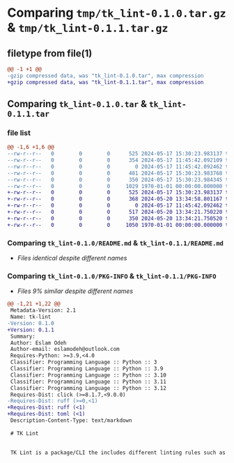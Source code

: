 # Comparing `tmp/tk_lint-0.1.0.tar.gz` & `tmp/tk_lint-0.1.1.tar.gz`

## filetype from file(1)

```diff
@@ -1 +1 @@
-gzip compressed data, was "tk_lint-0.1.0.tar", max compression
+gzip compressed data, was "tk_lint-0.1.1.tar", max compression
```

## Comparing `tk_lint-0.1.0.tar` & `tk_lint-0.1.1.tar`

### file list

```diff
@@ -1,6 +1,6 @@
--rw-r--r--   0        0        0      525 2024-05-17 15:30:23.983137 tk_lint-0.1.0/README.md
--rw-r--r--   0        0        0      354 2024-05-17 11:45:42.092109 tk_lint-0.1.0/pyproject.toml
--rw-r--r--   0        0        0        0 2024-05-17 11:45:42.092462 tk_lint-0.1.0/tk_lint/__init__.py
--rw-r--r--   0        0        0      481 2024-05-17 15:30:23.983768 tk_lint-0.1.0/tk_lint/cli.py
--rw-r--r--   0        0        0      350 2024-05-17 15:30:23.984345 tk_lint-0.1.0/tk_lint/ruff.toml
--rw-r--r--   0        0        0     1029 1970-01-01 00:00:00.000000 tk_lint-0.1.0/PKG-INFO
+-rw-r--r--   0        0        0      525 2024-05-17 15:30:23.983137 tk_lint-0.1.1/README.md
+-rw-r--r--   0        0        0      368 2024-05-20 13:34:58.801167 tk_lint-0.1.1/pyproject.toml
+-rw-r--r--   0        0        0        0 2024-05-17 11:45:42.092462 tk_lint-0.1.1/tk_lint/__init__.py
+-rw-r--r--   0        0        0      517 2024-05-20 13:34:21.750220 tk_lint-0.1.1/tk_lint/cli.py
+-rw-r--r--   0        0        0      350 2024-05-20 13:34:21.750520 tk_lint-0.1.1/tk_lint/config/ruff.toml
+-rw-r--r--   0        0        0     1050 1970-01-01 00:00:00.000000 tk_lint-0.1.1/PKG-INFO
```

### Comparing `tk_lint-0.1.0/README.md` & `tk_lint-0.1.1/README.md`

 * *Files identical despite different names*

### Comparing `tk_lint-0.1.0/PKG-INFO` & `tk_lint-0.1.1/PKG-INFO`

 * *Files 9% similar despite different names*

```diff
@@ -1,21 +1,22 @@
 Metadata-Version: 2.1
 Name: tk-lint
-Version: 0.1.0
+Version: 0.1.1
 Summary: 
 Author: Eslam Odeh
 Author-email: eslamodeh@outlook.com
 Requires-Python: >=3.9,<4.0
 Classifier: Programming Language :: Python :: 3
 Classifier: Programming Language :: Python :: 3.9
 Classifier: Programming Language :: Python :: 3.10
 Classifier: Programming Language :: Python :: 3.11
 Classifier: Programming Language :: Python :: 3.12
 Requires-Dist: click (>=8.1.7,<9.0.0)
-Requires-Dist: ruff (>=0,<1)
+Requires-Dist: ruff (<1)
+Requires-Dist: toml (<1)
 Description-Content-Type: text/markdown
 
 # TK Lint
 
 
 TK Lint is a package/CLI the includes different linting rules such as Ruff, MyPy, etc.. to be used as a standard across repositories. It's built using [poetry](https://python-poetry.org/)
```

